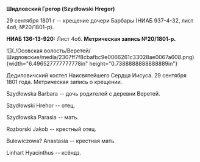 **Шидловский Грегор (Szydłowski Hregor)**

29 сентября 1801 г -- крещение дочери Барбары (НИАБ 937-4-32, лист 4об,
№20/1801-р).

**НИАБ 136-13-920:** Лист 4об. **Метрическая запись №20/1801-р.**

![](./Осовская волость/Веретей/Шидловские/media/2307ff7f8cbafbc9e0066261c33028ae0067a608.png){width="6.496527777777778in"
height="0.7388888888888889in"}

Дедиловичский костел Наисвятейшего Сердца Иисуса. 29 сентября 1801 года.
Метрическая запись о крещении.

Szydłowska Barbara -- дочь родителей с деревни Веретей.

Szydłowski Hrehor -- отец.

Szydłowska Parasia -- мать.

Rozborski Jakob -- крестный отец.

Bulewiczowa? Anastasia -- крестная мать.

Linhart Hyacinthus -- ксёндз.
